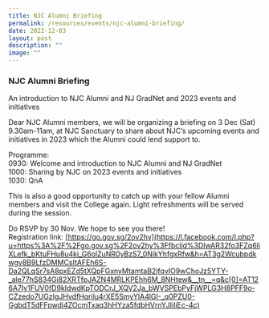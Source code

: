 ```yaml
---
title: NJC Alumni Briefing
permalink: /resources/events/njc-alumni-briefing/
date: 2022-12-03
layout: post
description: ""
image: ""
---
```

### NJC Alumni Briefing

An introduction to NJC Alumni and NJ GradNet and 2023 events and initiatives

Dear NJC Alumni members, we will be organizing a briefing on 3 Dec (Sat) 9.30am-11am, at NJC Sanctuary to share about NJC’s upcoming events and initiatives in 2023 which the Alumni could lend support to.

Programme:  
0930: Welcome and introduction to NJC Alumni and NJ GradNet  
1000: Sharing by NJC on 2023 events and initiatives  
1030: QnA

This is also a good opportunity to catch up with your fellow Alumni members and visit the College again. Light refreshments will be served during the session.

Do RSVP by 30 Nov. We hope to see you there!  
Registration link: [https://go.gov.sg/2ov2hy](https://l.facebook.com/l.php?u=https%3A%2F%2Fgo.gov.sg%2F2ov2hy%3Ffbclid%3DIwAR32fo3FZq6liXLefk_bKtuFHu8u4ki_G6olZuNR0yBzS7_0NikYhfgxRfw&h=AT3g2Wcubpdkwgy8B9LfzDMMCsItAFEh6S-Da2QLqSr7sA8pxEZd5tXQpFGxnyMtamtaB2jfqvIO9wChoJz5YTY-_ale77hS834Gi82XRTfpJAZN4MRLKPEhh6M_8NHtew&__tn__=q&c[0]=AT126A7Iy1FUV0fD9kIdwdKpTODCrJ_XQV2Ja_bWVSPEbPyFjWPLG3H8PFF9o-CZzedo7UGzIgJHvdfHqrilu4rXE5SmyYlA4lGI-_q0PZU0-GgbdT5dFFpwdj4ZOcmTxaq3hHYza5fdbHVrnYJIiIiEc-4c)